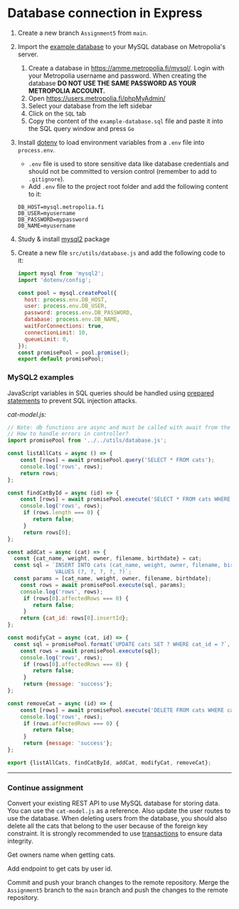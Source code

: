 # Database connection in Express

1. Create a new branch `Assignment5` from `main`.
2. Import the [example database](https://gist.github.com/ilkkamtk/b03f47baea5fb83c06141038160cefaa) to your MySQL database on Metropolia's server.
   1. Create a database in https://amme.metropolia.fi/mysql/. Login with your Metropolia username and password. When creating the database **DO NOT USE THE SAME PASSWORD AS YOUR METROPOLIA ACCOUNT.**
   2. Open https://users.metropolia.fi/phpMyAdmin/
   3. Select your database from the left sidebar
   4. Click on the `SQL` tab
   5. Copy the content of the `example-database.sql` file and paste it into the SQL query window and press `Go`
3. Install [dotenv](https://github.com/motdotla/dotenv#readme) to load environment variables from a `.env` file into `process.env`.
    - `.env` file is used to store sensitive data like database credentials and should not be committed to version control (remember to add to `.gitignore`).
    - Add `.env` file to the project root folder and add the following content to it:

    ```env
    DB_HOST=mysql.metropolia.fi
    DB_USER=myusername
    DB_PASSWORD=mypassword
    DB_NAME=myusername
    ```

4. Study & install [mysql2](https://github.com/sidorares/node-mysql2#readme) package
5. Create a new file `src/utils/database.js` and add the following code to it:

    ```js
    import mysql from 'mysql2';
    import 'dotenv/config';

    const pool = mysql.createPool({
      host: process.env.DB_HOST,
      user: process.env.DB_USER,
      password: process.env.DB_PASSWORD,
      database: process.env.DB_NAME,
      waitForConnections: true,
      connectionLimit: 10,
      queueLimit: 0,
    });
    const promisePool = pool.promise();
    export default promisePool;
    ```

### MySQL2 examples

JavaScript variables in SQL queries should be handled using [prepared statements](https://github.com/sidorares/node-mysql2#using-prepared-statements) to prevent SQL injection attacks.

_cat-model.js:_

```js
// Note: db functions are async and must be called with await from the controller
// How to handle errors in controller?
import promisePool from '../../utils/database.js';

const listAllCats = async () => {
    const [rows] = await promisePool.query('SELECT * FROM cats');
    console.log('rows', rows);
    return rows;
};

const findCatById = async (id) => {
    const [rows] = await promisePool.execute('SELECT * FROM cats WHERE cats_id = ?', [id]);
    console.log('rows', rows);
     if (rows.length === 0) {
        return false;
     }
     return rows[0];
};

const addCat = async (cat) => {
  const {cat_name, weight, owner, filename, birthdate} = cat;
  const sql = `INSERT INTO cats (cat_name, weight, owner, filename, birthdate)
               VALUES (?, ?, ?, ?, ?)`;
  const params = [cat_name, weight, owner, filename, birthdate];
    const rows = await promisePool.execute(sql, params);
    console.log('rows', rows);
     if (rows[0].affectedRows === 0) {
        return false;
     }
    return {cat_id: rows[0].insertId};
};

const modifyCat = async (cat, id) => {
  const sql = promisePool.format(`UPDATE cats SET ? WHERE cat_id = ?`, [cat, id]);
    const rows = await promisePool.execute(sql);
    console.log('rows', rows);
     if (rows[0].affectedRows === 0) {
        return false;
     }
     return {message: 'success'};
};

const removeCat = async (id) => {
    const [rows] = await promisePool.execute('DELETE FROM cats WHERE cat_id = ?', [id]);
    console.log('rows', rows);
     if (rows.affectedRows === 0) {
        return false;
     }
     return {message: 'success'};
};

export {listAllCats, findCatById, addCat, modifyCat, removeCat};
```

---

### Continue assignment

Convert your existing REST API to use MySQL database for storing data. You can use the `cat-model.js` as a reference. Also update the user routes to use the database. When deleting users from the database, you should also delete all the cats that belong to the user because of the foreign key constraint. It is strongly recommended to use [transactions](https://gist.github.com/ilkkamtk/b87666ed682c2c6faea182ca215afaf5) to ensure data integrity.

Get owners name when getting cats.

Add endpoint to get cats by user id.

Commit and push your branch changes to the remote repository. Merge the `Assignment5` branch to the `main` branch and push the changes to the remote repository.



